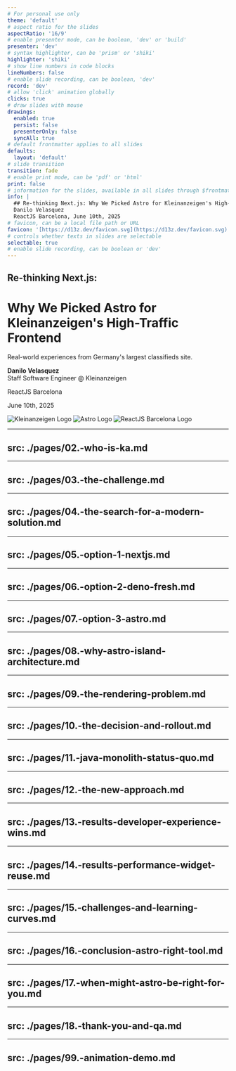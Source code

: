 ```yaml
---
# For personal use only
theme: 'default'
# aspect ratio for the slides
aspectRatio: '16/9'
# enable presenter mode, can be boolean, 'dev' or 'build'
presenter: 'dev'
# syntax highlighter, can be 'prism' or 'shiki'
highlighter: 'shiki'
# show line numbers in code blocks
lineNumbers: false
# enable slide recording, can be boolean, 'dev'
record: 'dev'
# allow 'click' animation globally
clicks: true
# draw slides with mouse
drawings:
  enabled: true
  persist: false
  presenterOnly: false
  syncAll: true
# default frontmatter applies to all slides
defaults:
  layout: 'default'
# slide transition
transition: fade
# enable print mode, can be 'pdf' or 'html'
print: false
# information for the slides, available in all slides through $frontmatter
info: |
  ## Re-thinking Next.js: Why We Picked Astro for Kleinanzeigen's High-Traffic Frontend
  Danilo Velasquez
  ReactJS Barcelona, June 10th, 2025
# favicon, can be a local file path or URL
favicon: '[https://d13z.dev/favicon.svg](https://d13z.dev/favicon.svg)'
# controls whether texts in slides are selectable
selectable: true
# enable slide recording, can be boolean or 'dev'
---
```


<div class="slidev-layout cover flex flex-col justify-center items-center text-center h-full p-8">
  <div class="my-auto max-w-3xl mx-auto">
    <h2 class="text-2xl mb-2">Re-thinking Next.js:</h2>
    <h1 class="text-4xl font-bold leading-tight mb-6">
      Why We Picked Astro for<br/>
      Kleinanzeigen's High-Traffic Frontend
    </h1>
    <p class="text-xl mt-4 opacity-75 mb-8">
      Real-world experiences from Germany's largest classifieds site.
    </p>
    <p class="text-lg mt-8">
      <strong>Danilo Velasquez</strong>
      <br/>
      <span class="opacity-75">Staff Software Engineer @ Kleinanzeigen</span>
    </p>
  </div>

  <div class="absolute bottom-2 left-8 text-left">
    <p class="text-md">ReactJS Barcelona</p>
    <p class="text-sm opacity-75">June 10th, 2025</p>
  </div>

  <div class="absolute bottom-8 right-8 flex items-center gap-3">
    <img src="/logo-kleinanzeigen-horizontal.svg" class="h-8" alt="Kleinanzeigen Logo"/>
    <img src="/2025-04-23/astro-logo.png" class="h-8" alt="Astro Logo"/>
    <img src="/reactjs_barcelona_logo.jpg" class="h-8" alt="ReactJS Barcelona Logo"/>
  </div>
</div>

---
src: ./pages/02.-who-is-ka.md
---

---
src: ./pages/03.-the-challenge.md
---

---
src: ./pages/04.-the-search-for-a-modern-solution.md
---

---
src: ./pages/05.-option-1-nextjs.md
---

---
src: ./pages/06.-option-2-deno-fresh.md
---

---
src: ./pages/07.-option-3-astro.md
---

---
src: ./pages/08.-why-astro-island-architecture.md
---

---
src: ./pages/09.-the-rendering-problem.md
---

---
src: ./pages/10.-the-decision-and-rollout.md
---

---
src: ./pages/11.-java-monolith-status-quo.md
---

---
src: ./pages/12.-the-new-approach.md
---

---
src: ./pages/13.-results-developer-experience-wins.md
---

---
src: ./pages/14.-results-performance-widget-reuse.md
---

---
src: ./pages/15.-challenges-and-learning-curves.md
---

---
src: ./pages/16.-conclusion-astro-right-tool.md
---

---
src: ./pages/17.-when-might-astro-be-right-for-you.md
---

---
src: ./pages/18.-thank-you-and-qa.md
---

---
src: ./pages/99.-animation-demo.md
---


